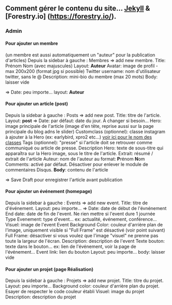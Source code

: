 ## Comment gérer le contenu du site... [Jekyll](https://jekyllrb.com/) & [Forestry.io] (https://forestry.io/).

### Admin

#### Pour ajouter un membre 
(un membre est aussi automatiquement un "auteur" pour la publication d'articles)
Depuis la sidebar à gauche : Membres => add new membre.
Title: Prénom Nom (avec majuscules)
Layout: **Auteur** 
Avatar: image de profil - max 200x200 (format jpg si possible)
Twitter username: nom d'utilisateur twitter, sans le @
Description: mini-bio du membre (max 20 mots)
Body: laisser vide

=>
Date: peu importe...
layout: **Auteur**

#### Pour ajouter un article (post)
Depuis la sidebar à gauche : Posts => add new post.
Title: titre de l'article.
Layout: **post** 
=>
Date: par défaut: date du jour. À changer si besoin...
Hero: image principale de l'article (image d'en tête, reprise aussi sur la page principale du blog adns le slider)
Customclass (optionnel): classe instagram à ajouter à la Hero (ex: earlybird, xpro2 etc...) [voir ici pour le nom des classes](https://una.im/CSSgram/)
Tags (optionnel): "presse" si l'article doit se retrouver comme communiqué ou article de presse.
Description Hero: texte de sous-titre qui apparaîtra sur la Hero image, sous le titre de l'article.
Extrait: résumé / extrait de l'article
Auteur: nom de l'auteur au format: **P**rénom **N**om
Comments: activé par défaut. Désactiver pour enlever le module de commentaires Disqus.
**Body**: contenu de l'article

=> Save Draft pour enregistrer l'article avant publication

#### Pour ajouter un événement (homepage)
Depuis la sidebar à gauche : Events => add new event.
Title: titre de d'événement.
Layout: peu importe...
=>
Date: date de début de l'évnénement
End date: date de fin de l'event. Ne rien mettre si l'event dure 1 journée
Type Evenement: type d'event... ex: actualité, événement, conférence...
Visuel: image de l'event 
Event Background Color: couleur d'arrière plan de l'image, uniquement visible si "Full Frame" est désactivé (voir point suivant)
Full Frame: désactiver si vous voulez que l'image "visuel" ne prenne pas toute la largeur de l'écran.
Description: description de l'event
Texte bouton: texte dans le bouton... ex: lien de l'événement, voir la page de l'événement...
Event link: lien du bouton
Layout: peu importe...
body: laisser vide

#### Pour ajouter un projet (page Réalisation)
Depuis la sidebar à gauche : Projets => add new projet.
Title: titre du projet.
Layout: peu importe...
Background color: couleur d'arrière plan du projet. Esayer de respecter le code couleur établi
Visuel: image du projet
Description: description du projet

